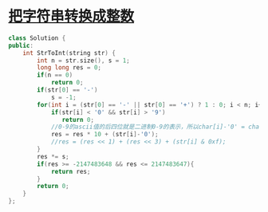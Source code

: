 # [把字符串转换成整数](https://www.nowcoder.com/practice/1277c681251b4372bdef344468e4f26e?tpId=13&tqId=11202&tPage=3&rp=3&ru=/ta/coding-interviews&qru=/ta/coding-interviews/question-ranking)

```c++
class Solution {
public:
    int StrToInt(string str) {
        int n = str.size(), s = 1;
        long long res = 0;
        if(n == 0)
            return 0;
        if(str[0] == '-')
            s = -1;
        for(int i = (str[0] == '-' || str[0] == '+') ? 1 : 0; i < n; i++){
            if(str[i] < '0' && str[i] > '9')
               return 0;
            //0-9的ascii值的后四位就是二进制0-9的表示，所以char[i]-'0' = char[i]& oxf(1111)
            res = res * 10 + (str[i]-'0');
            //res = (res << 1) + (res << 3) + (str[i] & 0xf);
        }
        res *= s;
        if(res >= -2147483648 && res <= 2147483647){
            return res;
        }
        return 0;
    }
};
```

